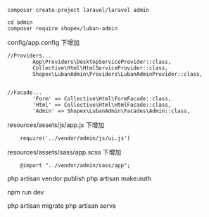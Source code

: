 ```
composer create-project laravel/laravel admin
```

```
cd admin
composer require shopex/luban-admin
```

config/app.config 下增加

```        
//Providers...
        App\Providers\DesktopServiceProvider::class,
        Collective\Html\HtmlServiceProvider::class,
        Shopex\LubanAdmin\Providers\LubanAdminProvider::class,


//Facade...
        'Form' => Collective\Html\FormFacade::class,
        'Html' => Collective\Html\HtmlFacade::class,      
        'Admin' => Shopex\LubanAdmin\Facades\Admin::class,        
```

resources/assets/js/app.js 下增加
```
    require('../vendor/admin/js/ui.js')
```

resources/assets/sass/app.scss 下增加
```
    @import "../vendor/admin/sass/app";
```

php artisan vendor:publish
php artisan make:auth

npm run dev

php artisan migrate
php artisan serve